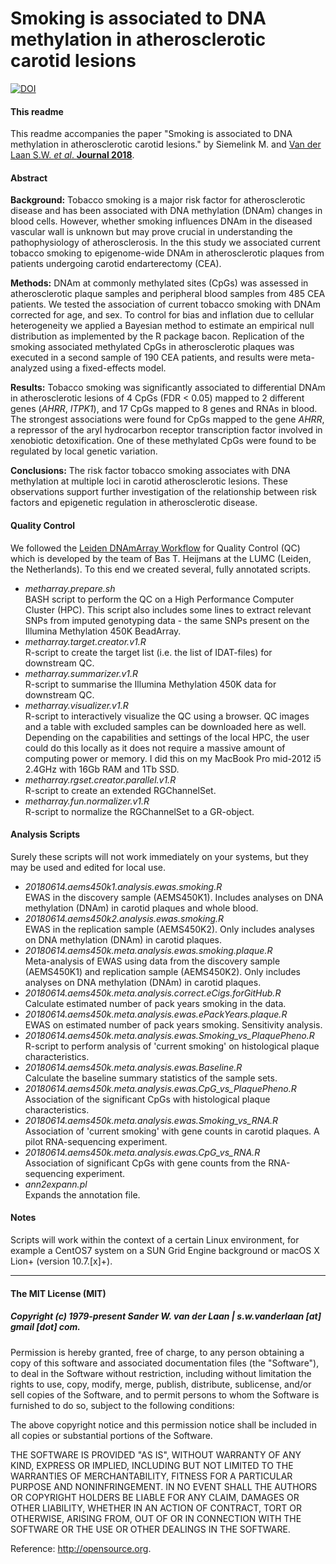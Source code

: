 Smoking is associated to DNA methylation in atherosclerotic carotid lesions
===========================================================
[![DOI](https://zenodo.org/badge/259760088.svg)](https://zenodo.org/badge/latestdoi/259760088)

#### This readme
This readme accompanies the paper "Smoking is associated to DNA methylation in atherosclerotic carotid lesions." by Siemelink M. and [Van der Laan S.W. *et al*. **Journal 2018**](https://doi.org/10.1161/CIRCGEN.117.002030).

#### Abstract
**Background:** Tobacco smoking is a major risk factor for atherosclerotic disease and has been associated with DNA methylation (DNAm) changes in blood cells. However, whether smoking influences DNAm in the diseased vascular wall is unknown but may prove crucial in understanding the pathophysiology of atherosclerosis. In the this study we associated current tobacco smoking to epigenome-wide DNAm in atherosclerotic plaques from patients undergoing carotid endarterectomy (CEA).

**Methods:** DNAm at commonly methylated sites (CpGs) was assessed in atherosclerotic plaque samples and peripheral blood samples from 485 CEA patients. We tested the association of current tobacco smoking with DNAm corrected for age, and sex. To control for bias and inflation due to cellular heterogeneity we applied a Bayesian method to estimate an empirical null distribution as implemented by the R package bacon. Replication of the smoking associated methylated CpGs in atherosclerotic plaques was executed in a second sample of 190 CEA patients, and results were meta-analyzed using a fixed-effects model. 

**Results:** Tobacco smoking was significantly associated to differential DNAm in atherosclerotic lesions of 4 CpGs (FDR < 0.05) mapped to 2 different genes (_AHRR_, _ITPK1_), and 17 CpGs mapped to 8 genes and RNAs in blood. The strongest associations were found for CpGs mapped to the gene _AHRR_, a repressor of the aryl hydrocarbon receptor transcription factor involved in xenobiotic detoxification. One of these methylated CpGs were found to be regulated by local genetic variation.

**Conclusions:** The risk factor tobacco smoking associates with DNA methylation at multiple loci in carotid atherosclerotic lesions. These observations support further investigation of the relationship between risk factors and epigenetic regulation in atherosclerotic disease.

#### Quality Control
We followed the [Leiden DNAmArray Workflow](https://github.com/molepi/DNAmArray) for Quality Control (QC) which is developed by the team of Bas T. Heijmans at the LUMC (Leiden, the Netherlands). To this end we created several, fully annotated scripts.

- *metharray.prepare.sh*</br>
BASH script to perform the QC on a High Performance Computer Cluster (HPC). This script also includes some lines to extract relevant SNPs from imputed genotyping data - the same SNPs present on the Illumina Methylation 450K BeadArray.
- *metharray.target.creator.v1.R*</br>
R-script to create the target list (i.e. the list of IDAT-files) for downstream QC.
- *metharray.summarizer.v1.R*</br>
R-script to summarise the Illumina Methylation 450K data for downstream QC.
- *metharray.visualizer.v1.R*</br>
R-script to interactively visualize the QC using a browser. QC images and a table with excluded samples can be downloaded here as well. Depending on the capabilities and settings of the local HPC, the user could do this locally as it does not require a massive amount of computing power or memory. I did this on my MacBook Pro mid-2012 i5 2.4GHz with 16Gb RAM and 1Tb SSD.
- *metharray.rgset.creator.parallel.v1.R*</br>
R-script to create an extended RGChannelSet.
- *metharray.fun.normalizer.v1.R*</br>
R-script to normalize the RGChannelSet to a GR-object.


#### Analysis Scripts
Surely these scripts will not work immediately on your systems, but they may be used and edited for local use.
 
- *20180614.aems450k1.analysis.ewas.smoking.R*</br>
EWAS in the discovery sample (AEMS450K1). Includes analyses on DNA methylation (DNAm) in carotid plaques and whole blood.
- *20180614.aems450k2.analysis.ewas.smoking.R*</br>
EWAS in the replication sample (AEMS450K2). Only includes analyses on DNA methylation (DNAm) in carotid plaques.
- *20180614.aems450k.meta.analysis.ewas.smoking.plaque.R*</br>
Meta-analysis of EWAS using data from the discovery sample (AEMS450K1) and replication sample (AEMS450K2). Only includes analyses on DNA methylation (DNAm) in carotid plaques.
- *20180614.aems450k.meta.analysis.correct.eCigs.forGitHub.R*</br>
Calculate estimated number of pack years smoking in the data.
- *20180614.aems450k.meta.analysis.ewas.ePackYears.plaque.R*</br>
EWAS on estimated number of pack years smoking. Sensitivity analysis.
- *20180614.aems450k.meta.analysis.ewas.Smoking_vs_PlaquePheno.R*</br>
R-script to perform analysis of 'current smoking' on histological plaque characteristics.
- *20180614.aems450k.meta.analysis.ewas.Baseline.R*</br>
Calculate the baseline summary statistics of the sample sets.
- *20180614.aems450k.meta.analysis.ewas.CpG_vs_PlaquePheno.R*</br>
Association of the significant CpGs with histological plaque characteristics.
- *20180614.aems450k.meta.analysis.ewas.Smoking_vs_RNA.R*</br>
Association of 'current smoking' with gene counts in carotid plaques. A pilot RNA-sequencing experiment.
- *20180614.aems450k.meta.analysis.ewas.CpG_vs_RNA.R*</br>
Association of significant CpGs with gene counts from the RNA-sequencing experiment. 
- *ann2expann.pl*</br>
Expands the annotation file.

#### Notes
Scripts will work within the context of a certain Linux environment, for example a CentOS7 system on a SUN Grid Engine background or macOS X Lion+ (version 10.7.[x]+). 


--------------

#### The MIT License (MIT)
##### Copyright (c) 1979-present Sander W. van der Laan | s.w.vanderlaan [at] gmail [dot] com.

Permission is hereby granted, free of charge, to any person obtaining a copy of this software and associated documentation files (the "Software"), to deal in the Software without restriction, including without limitation the rights to use, copy, modify, merge, publish, distribute, sublicense, and/or sell copies of the Software, and to permit persons to whom the Software is furnished to do so, subject to the following conditions:   

The above copyright notice and this permission notice shall be included in all copies or substantial portions of the Software.

THE SOFTWARE IS PROVIDED "AS IS", WITHOUT WARRANTY OF ANY KIND, EXPRESS OR IMPLIED, INCLUDING BUT NOT LIMITED TO THE WARRANTIES OF MERCHANTABILITY, FITNESS FOR A PARTICULAR PURPOSE AND NONINFRINGEMENT. IN NO EVENT SHALL THE AUTHORS OR COPYRIGHT HOLDERS BE LIABLE FOR ANY CLAIM, DAMAGES OR OTHER LIABILITY, WHETHER IN AN ACTION OF CONTRACT, TORT OR OTHERWISE, ARISING FROM, OUT OF OR IN CONNECTION WITH THE SOFTWARE OR THE USE OR OTHER DEALINGS IN THE SOFTWARE.

Reference: http://opensource.org.
